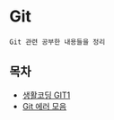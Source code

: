 # Git

`Git 관련 공부한 내용들을 정리`

## 목차

-  [생활코딩 GIT1](https://github.com/youngho-j/TIL/blob/main/Git/git1.md)
-  [Git 에러 모음](https://github.com/youngho-j/TIL/blob/main/Git/error.md) 